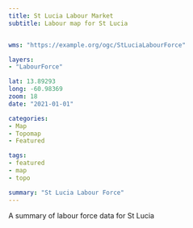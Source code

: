 ```yaml
---
title: St Lucia Labour Market
subtitle: Labour map for St Lucia


wms: "https://example.org/ogc/StLuciaLabourForce"

layers:
- "LabourForce"

lat: 13.89293
long: -60.98369
zoom: 18
date: "2021-01-01"

categories:
- Map
- Topomap
- Featured

tags:
- featured
- map
- topo

summary: "St Lucia Labour Force"
---
```


A summary of labour force data for St Lucia
